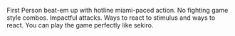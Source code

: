 First Person beat-em up with hotline miami-paced action. No fighting game style combos. Impactful attacks. Ways to react to stimulus and ways to react. You can play the game perfectly like sekiro.